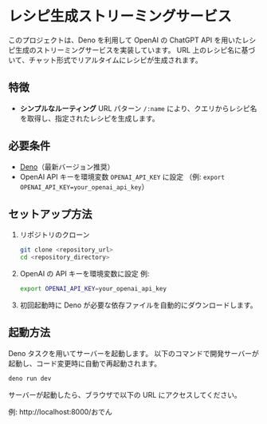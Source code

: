 # レシピ生成ストリーミングサービス

このプロジェクトは、Deno を利用して OpenAI の ChatGPT API を用いたレシピ生成のストリーミングサービスを実装しています。
URL 上のレシピ名に基づいて、チャット形式でリアルタイムにレシピが生成されます。

## 特徴

- **シンプルなルーティング**
  URL パターン `/:name` により、クエリからレシピ名を取得し、指定されたレシピを生成します。

## 必要条件

- [Deno](https://deno.land/)（最新バージョン推奨）
- OpenAI API キーを環境変数 `OPENAI_API_KEY` に設定
  （例: `export OPENAI_API_KEY=your_openai_api_key`）

## セットアップ方法

1. リポジトリのクローン

   ```bash
   git clone <repository_url>
   cd <repository_directory>
   ```

2. OpenAI の API キーを環境変数に設定
   例:

   ```bash
   export OPENAI_API_KEY=your_openai_api_key
   ```

3. 初回起動時に Deno が必要な依存ファイルを自動的にダウンロードします。

## 起動方法

Deno タスクを用いてサーバーを起動します。
以下のコマンドで開発サーバーが起動し、コード変更時に自動で再起動されます。

```bash
deno run dev
```

サーバーが起動したら、ブラウザで以下の URL にアクセスしてください。

例:
http://localhost:8000/おでん
